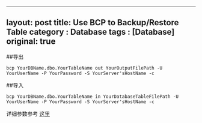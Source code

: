 
---
layout: post
title: Use BCP to Backup/Restore Table
category : Database
tags : [Database]
original: true
---


##导出

    bcp YourDBName.dbo.YourTableName out YourOutputFilePath -U YourUserName -P YourPassword -S YourServer'sHostName -c

##导入

    bcp YourDBName.dbo.YourTableName in YourDatabaseTableFilePath -U YourUserName -P YourPassword -S YourServer'sHostName -c

详细参数参考 [这里](https://msdn.microsoft.com/en-au/library/ms162802.aspx)
